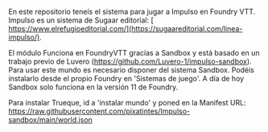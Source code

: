 En este repositorio teneís el sistema para jugar a Impulso en Foundry VTT. Impulso es un sistema de Sugaar editorial: [ https://www.elrefugioeditorial.com/](https://sugaareditorial.com/linea-impulso/).

El módulo Funciona en FoundryVTT gracias a Sandbox y está basado en un trabajo previo de Luvero (https://github.com/Luvero-1/impulso-sandbox). Para usar este mundo es necesario disponer del sistema Sandbox. Podéis instalarlo desde el propio Foundry en 'Sistemas de juego'. A día de hoy Sandbox solo funciona en la versión 11 de Foundry.

Para instalar Trueque, id a 'instalar mundo' y poned en la Manifest URL: https://raw.githubusercontent.com/pixatintes/Impulso-sandbox/main/world.json
